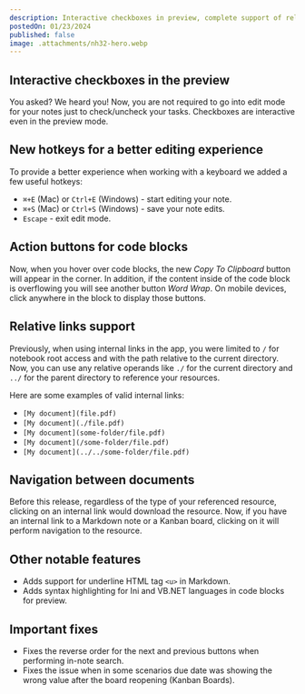 ```yaml
---
description: Interactive checkboxes in preview, complete support of relative links in Markdown and more
postedOn: 01/23/2024
published: false
image: .attachments/nh32-hero.webp
---
```


## Interactive checkboxes in the preview

You asked? We heard you! Now, you are not required to go into edit mode for your notes just to check/uncheck your tasks. Checkboxes are interactive even in the preview mode.

## New hotkeys for a better editing experience

To provide a better experience when working with a keyboard we added a few useful hotkeys:
- `⌘+E` (Mac) or `Ctrl+E` (Windows) - start editing your note.
- `⌘+S` (Mac) or `Ctrl+S` (Windows) - save your note edits.
- `Escape` - exit edit mode.

## Action buttons for code blocks

Now, when you hover over code blocks, the new _Copy To Clipboard_ button will appear in the corner.
In addition, if the content inside of the code block is overflowing you will see another button _Word Wrap_.
On mobile devices, click anywhere in the block to display those buttons.

## Relative links support

Previously, when using internal links in the app, you were limited to `/` for notebook root access and with the path relative to the current directory. Now, you can use any relative operands like `./` for the current directory and `../` for the parent directory to reference your resources.

Here are some examples of valid internal links:
- `[My document](file.pdf)`
- `[My document](./file.pdf)`
- `[My document](some-folder/file.pdf)`
- `[My document](/some-folder/file.pdf)`
- `[My document](../../some-folder/file.pdf)`

## Navigation between documents

Before this release, regardless of the type of your referenced resource, clicking on an internal link would download the resource. Now, if you have an internal link to a Markdown note or a Kanban board, clicking on it will perform navigation to the resource.

## Other notable features
- Adds support for underline HTML tag `<u>` in Markdown.
- Adds syntax highlighting for Ini and VB.NET languages in code blocks for preview.

## Important fixes
- Fixes the reverse order for the next and previous buttons when performing in-note search.
- Fixes the issue when in some scenarios due date was showing the wrong value after the board reopening (Kanban Boards).
